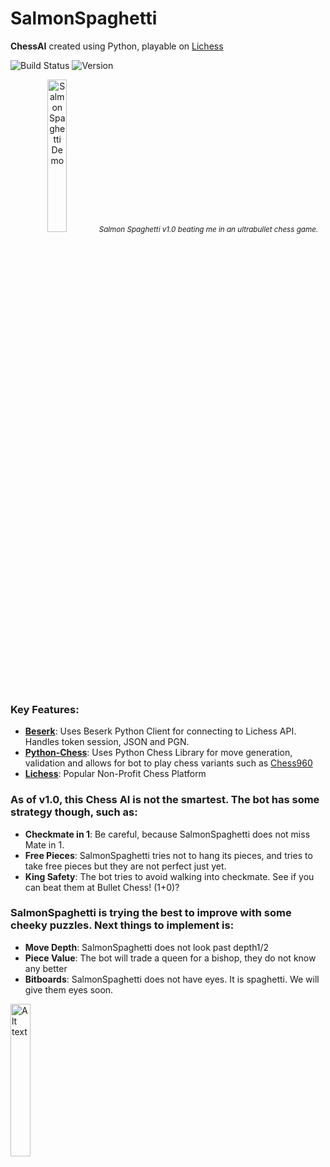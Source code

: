 ﻿# SalmonSpaghetti
 
**ChessAI** created using Python, playable on [Lichess](https://lichess.org/@/SalmonSpaghetti)

![Build Status](https://img.shields.io/badge/build-passing-brightgreen)
![Version](https://img.shields.io/badge/version-1.0.0-blue)

<div style="text-align: center;">
   <img src="https://github.com/user-attachments/assets/bad91b9b-9ea2-43b8-8b0b-e1131f639554" alt="Salmon Spaghetti Demo" width="25%" />
   <small><i>Salmon Spaghetti v1.0 beating me in an ultrabullet chess game.</i></small>
</div>

### Key Features:
- **[Beserk](https://pypi.org/project/berserk/)**: Uses Beserk Python Client for connecting to Lichess API. Handles token session, JSON and PGN.
- **[Python-Chess](https://python-chess.readthedocs.io/en/latest/)**: Uses Python Chess Library for move generation, validation and allows for bot to play chess variants such as [Chess960](https://en.wikipedia.org/wiki/Fischer_random_chess)
- **[Lichess](https://lichess.org/@/SalmonSpaghetti)**: Popular Non-Profit Chess Platform

### As of v1.0, this Chess AI is not the smartest. The bot has some strategy though, such as:
- **Checkmate in 1**: Be careful, because SalmonSpaghetti does not miss Mate in 1.
- **Free Pieces**: SalmonSpaghetti tries not to hang its pieces, and tries to take free pieces but they are not perfect just yet.
- **King Safety**: The bot tries to avoid walking into checkmate. See if you can beat them at Bullet Chess! (1+0)?

### SalmonSpaghetti is trying the best to improve with some cheeky puzzles. Next things to implement is:
- **Move Depth**: SalmonSpaghetti does not look past depth1/2
- **Piece Value**: The bot will trade a queen for a bishop, they do not know any better
- **Bitboards**: SalmonSpaghetti does not have eyes. It is spaghetti. We will give them eyes soon.

 <img src="https://github.com/user-attachments/assets/1a39c887-f12d-4a73-99d5-8bdbcefdf482" alt="Alt text" width="25%" />
